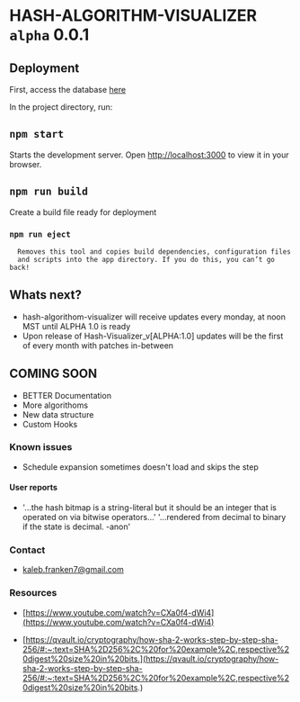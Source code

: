 # HASH-ALGORITHM-VISUALIZER `alpha` 0.0.1

## Deployment

  First, access the database [here](link)

  In the project directory, run:

## `npm start`

  Starts the development server.
  Open [http://localhost:3000](http://localhost:3000) to view it in your browser.
  

  ## `npm run build`

  Create a build file ready for deployment

### `npm run eject`

      Removes this tool and copies build dependencies, configuration files
      and scripts into the app directory. If you do this, you can’t go back!


## Whats next?

- hash-algorithom-visualizer will receive updates every monday, at noon MST until ALPHA 1.0 is ready
- Upon release of Hash-Visualizer_v[ALPHA:1.0] updates will be the first of every month with patches in-between

## COMING SOON

- BETTER Documentation
- More algorithoms
- New data structure
- Custom Hooks

### Known issues

- Schedule expansion sometimes doesn't load and skips the step

#### User reports

- '...the hash bitmap is a string-literal but it should be an integer that is operated on via bitwise operators...' '...rendered from decimal to binary if the state is decimal. -anon'

### Contact

- kaleb.franken7@gmail.com

### Resources

  - [https://www.youtube.com/watch?v=CXa0f4-dWi4](https://www.youtube.com/watch?v=CXa0f4-dWi4)

  - [https://qvault.io/cryptography/how-sha-2-works-step-by-step-sha-256/#:~:text=SHA%2D256%2C%20for%20example%2C,respective%20digest%20size%20in%20bits.](https://qvault.io/cryptography/how-sha-2-works-step-by-step-sha-256/#:~:text=SHA%2D256%2C%20for%20example%2C,respective%20digest%20size%20in%20bits.)